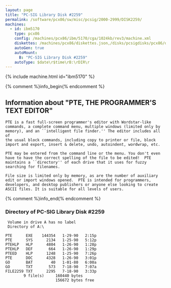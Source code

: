 ```yaml
---
layout: page
title: "PC-SIG Library Disk #2259"
permalink: /software/pcx86/sw/misc/pcsig/2000-2999/DISK2259/
machines:
  - id: ibm5170
    type: pcx86
    config: /machines/pcx86/ibm/5170/cga/1024kb/rev3/machine.xml
    diskettes: /machines/pcx86/diskettes.json,/disks/pcsigdisks/pcx86/diskettes.json
    autoGen: true
    autoMount:
      B: "PC-SIG Library Disk #2259"
    autoType: $date\r$time\rB:\rDIR\r
---
```


{% include machine.html id="ibm5170" %}

{% comment %}info_begin{% endcomment %}

## Information about "PTE, THE PROGRAMMER'S TEXT EDITOR"

    PTE is a fast full-screen programmer's editor with Wordstar-like
    commands, a complete command menu, multiple windows (limited only by
    memory), and an ``intelligent file finder.'' The editor includes all of
    the usual block commands, including copy to printer or file, block
    import and export, insert & delete, undo, autoindent, wordwrap, etc.
    
    PTE may be entered from the command line or the menu. You don't even
    have to have the correct spelling of the file to be edited!  PTE
    maintains a ``directory'' of each drive that it uses for fuzzy
    searching for filenames.
    
    File size is limited only by memory, as are the number of auxiliary
    edit or import windows opened.  PTE is intended for programmers,
    developers, and desktop publishers or anyone else looking to create
    ASCII files. It is suitable for all levels of users.
{% comment %}info_end{% endcomment %}


### Directory of PC-SIG Library Disk #2259

     Volume in drive A has no label
     Directory of A:\

    PTE      EXE    144354   1-29-90   2:15p
    PTE      SYS      2134   1-25-90   5:12p
    PTEHLP   HLP      4804   1-26-90   1:28p
    PTEHLP   DEF       664   1-26-90   1:29p
    PTEED    HLP      1248   1-25-90   7:26p
    PTE      DOC      4328   1-26-90   3:01p
    GO       BAT        40   1-01-80   6:00a
    GO       TXT       573   7-18-90   7:07a
    FILE2259 TXT      2295   7-18-90   3:33p
            9 file(s)     160440 bytes
                          156672 bytes free
